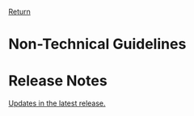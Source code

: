 [Return](../../index.md)

# Non-Technical Guidelines

# Release Notes
[Updates in the latest release.](../../ReleaseNote-ClinicalGuidelineDK.md)
